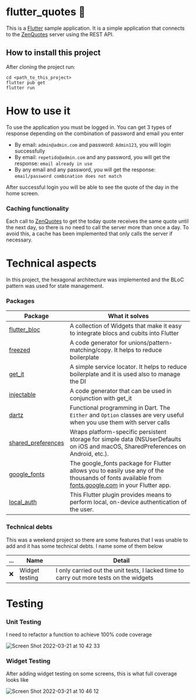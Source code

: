 # flutter_quotes :blue_heart: 

This is a [Flutter](https://flutter.dev/) sample application. It is a simple application that connects to the [ZenQuotes](https://zenquotes.io/api/) server using the REST API.


## How to install this project
After cloning the project run:

```
cd <path_to_this_project>
flutter pub get
flutter run
```

# How to use it
To use the application you must be logged in. You can get 3 types of response depending on the combination of password and email you enter

- By email: `admin@admin.com` and password: `Admin123`, you will login successfully
- By email: `repetido@admin.com` and any password, you will get the response: `email already in use`
- By any email and any password, you will get the response: `email/password combination does not match`

After successful login you will be able to see the quote of the day in the home screen.

### Caching functionality
Each call to [ZenQuotes](https://zenquotes.io/api/) to get the today quote receives the same quote until the next day, so there is no need to call the server more than once a day. To avoid this, a cache has been implemented that only calls the server if necessary.

# Technical aspects
In this project, the hexagonal architecture was implemented and the BLoC pattern was used for state management. 

### Packages
Package | What it solves
------------ | -------------
[flutter_bloc](https://pub.dev/packages/flutter_bloc) | A collection of Widgets that make it easy to integrate blocs and cubits into Flutter
[freezed](https://pub.dev/packages/freezed) | A code generator for unions/pattern-matching/copy. It helps to reduce boilerplate
[get_it](https://pub.dev/packages/get_it) | A simple service locator. It helps to reduce boilerplate and it is used also to manage the DI
[injectable](https://pub.dev/packages/injectable) | A code generator that can be used in conjunction with get_it
[dartz](https://pub.dev/packages/dartz) | Functional programming in Dart. The `Either` and `Option` classes are very useful when you use them with server calls
[shared_preferences](https://pub.dev/packages/shared_preferences) | Wraps platform-specific persistent storage for simple data (NSUserDefaults on iOS and macOS, SharedPreferences on Android, etc.). |
[google_fonts](https://pub.dev/packages/google_fonts) | The google_fonts package for Flutter allows you to easily use any of the thousands of fonts available from [fonts.google.com](https://fonts.google.com/) in your Flutter app. 
[local_auth](https://pub.dev/packages/local_auth) | This Flutter plugin provides means to perform local, on-device authentication of the user.



### Technical debts
This was a weekend project so there are some features that I was unable to add and it has some technical debts. I name some of them below

 ...  | Name | Detail
------ | ------ | ------ 
:x: | Widget testing | I only carried out the unit tests, I lacked time to carry out more tests on the widgets 

# Testing

### Unit Testing

I need to refactor a function to achieve 100% code coverage

![Screen Shot 2022-03-21 at 10 42 33](https://user-images.githubusercontent.com/6399992/159273610-769a476b-8d48-48e6-a3f1-ff001faf25c4.png)

### Widget Testing

After adding widget testing on some screens, this is what full coverage looks like

![Screen Shot 2022-03-21 at 10 46 12](https://user-images.githubusercontent.com/6399992/159275387-5833f0cd-67da-4e62-80a6-5e5422da1094.png)

